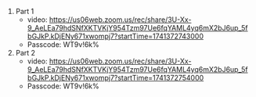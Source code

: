 1. Part 1
    * video:  https://us06web.zoom.us/rec/share/3U-Xx-9_AeLEa79hdSNfXKTVKjY954Tzm97Ue6fqYAML4yq6mX2bJ6up_5fbGJkP.kDjENy671xwompj7?startTime=1741372743000
    * Passcode: WT9v!6k%
2. Part 2
      * video: https://us06web.zoom.us/rec/share/3U-Xx-9_AeLEa79hdSNfXKTVKjY954Tzm97Ue6fqYAML4yq6mX2bJ6up_5fbGJkP.kDjENy671xwompj7?startTime=1741372754000
    * Passcode: WT9v!6k%